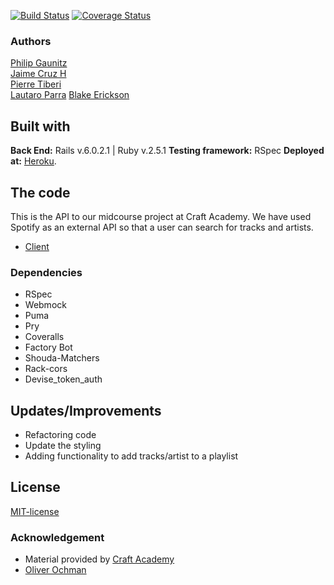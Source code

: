 [![Build Status](https://semaphoreci.com/api/v1/jaimecrz/vibe_fm_team_3_api/branches/development/badge.svg)](https://semaphoreci.com/jaimecrz/vibe_fm_team_3_api) [![Coverage Status](https://coveralls.io/repos/github/CraftAcademy/vibe_fm_team_3_api/badge.svg?branch=development)](https://coveralls.io/github/CraftAcademy/vibe_fm_team_3_api?branch=development)


### Authors 
[Philip Gaunitz](https://github.com/pgauntiz)  
[Jaime Cruz H](https://github.com/JaimeCrz)  
[Pierre Tiberi](https://github.com/pierre-1/)  
[Lautaro Parra](https://github.com/dernathul)
[Blake Erickson](https://github.com/blake-futchi/) 

## Built with
**Back End:** Rails v.6.0.2.1 | Ruby v.2.5.1
**Testing framework:** RSpec
**Deployed at:** [Heroku](https://vibefmapi.herokuapp.com/).

## The code   
This is the API to our midcourse project at Craft Academy. 
We have used Spotify as an external API so that a user can search for tracks and artists. 
* [Client](https://github.com/pgaunitz/vibe_fm_team_3_client)

### Dependencies  
* RSpec
* Webmock
* Puma
* Pry
* Coveralls
* Factory Bot
* Shouda-Matchers
* Rack-cors 
* Devise_token_auth
  

## Updates/Improvements   
- Refactoring code
- Update the styling
- Adding functionality to add tracks/artist to a playlist

## License  
[MIT-license](https://en.wikipedia.org/wiki/MIT_License)

### Acknowledgement  
- Material provided by [Craft Academy](https://craftacademy.se)
- [Oliver Ochman](https://github.com/oliverochman/) 
